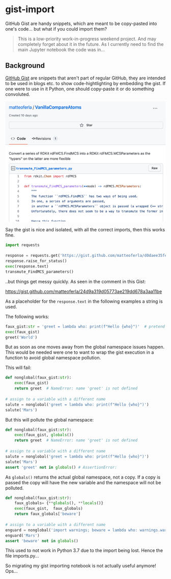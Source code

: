 # gist-import
GitHub Gist are handy snippets, which are meant to be copy-pasted into one's code... but what if you could import them?

> This is a low-priority work-in-progress weekend project.
> And may completely forget about it in the future.
> As I currently need to find the main Jupyter notebook the code was in...

## Background

[GitHub Gist](https://gist.github.com/) are snippets that aren't part of regular GitHub,
they are intended to be used in blogs etc. to show code-hightlighting by embedding the gist.
If one were to use in it Python, one should copy-paste it or do something convoluted.

![img.png](example_gist.png)

Say the gist is nice and isolated, with all the correct imports,
then this works fine.

```python
import requests

response = requests.get('https://gist.github.com/matteoferla/d0daee35fe6f598bc720ce0eeebbac97/raw/6f7ba15dde86f1066629af61e0724dbe6a62cceb/transmute_FindMCS_parameters.py')
response.raise_for_status()
exec(response.text)
transmute_FindMCS_parameters()
```

..but things get messy quickly. As seen in the comment in this Gist:

https://gist.github.com/matteoferla/24d9a319d05773ae219dd678a3aa11be


As a placeholder for the `response.text` in the following examples a string is used.

The following works:

```python
faux_gist:str = 'greet = lambda who: print(f"Hello {who}")'  # pretend this is the gist from `response.text`
exec(faux_gist)
greet('World')
```

But as soon as one moves away from the global namespace issues happen.
This would be needed were one to want to wrap the gist execution in a function
to avoid global namespace pollution.

This will fail:

```python
def nonglobal(faux_gist:str):
    exec(faux_gist)
    return greet  # NameError: name 'greet' is not defined
    
# assign to a variable with a different name
salute = nonglobal('greet = lambda who: print(f"Hello {who}")')
salute('Mars')
```

But this will pollute the global namespace:

```python
def nonglobal(faux_gist:str):
    exec(faux_gist, globals())
    return greet  # NameError: name 'greet' is not defined
    
# assign to a variable with a different name
salute = nonglobal('greet = lambda who: print(f"Hello {who}")')
salute('Mars')
assert 'greet' not in globals() # AssertionError: 
```

As `globals()` returns the actual global namespace, not a copy.
If a copy is passed the copy will have the new variable and the namespace will not be polluted.

```python
def nonglobal(faux_gist:str):
    faux_globals= {**globals(), **locals()}
    exec(faux_gist,  faux_globals)
    return faux_globals['beware']
  
# assign to a variable with a different name
enguard = nonglobal('import warnings; beware = lambda who: warnings.warn(f"Beware {who}")')
enguard('Mars')
assert 'beware' not in globals()
```

This used to not work in Python 3.7 due to the import being lost.
Hence the file imports.py...

So migrating my gist importing notebook is not actually useful anymore! Ops...